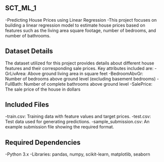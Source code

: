 ## SCT_ML_1
-Predicting House Prices using Linear Regression
-This project focuses on building a linear regression model to estimate house prices based on features such as the living area square footage, number of bedrooms, and number of bathrooms.

## Dataset Details
The dataset utilized for this project provides details about different house features and their corresponding sale prices. Key attributes included are:
-GrLivArea: Above ground living area in square feet
-BedroomAbvGr: Number of bedrooms above ground level (excluding basement bedrooms)
-FullBath: Number of complete bathrooms above ground level
-SalePrice: The sale price of the house in dollars

## Included Files
-train.csv: Training data with feature values and target prices.
-test.csv: Test data used for generating predictions.
-sample_submission.csv: An example submission file showing the required format.

## Required Dependencies
-Python 3.x
-Libraries: pandas, numpy, scikit-learn, matplotlib, seaborn

